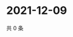 # 2021-12-09

共 0 条

<!-- BEGIN WEIBO -->
<!-- 最后更新时间 Thu Dec 09 2021 12:19:46 GMT+0800 (China Standard Time) -->

<!-- END WEIBO -->
